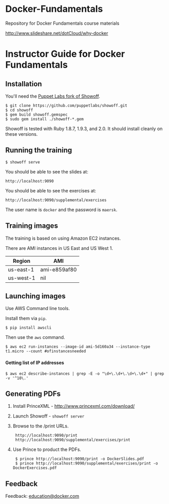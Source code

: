 Docker-Fundamentals
=======================

Repository for Docker Fundamentals course materials

http://www.slideshare.net/dotCloud/why-docker

# Instructor Guide for Docker Fundamentals 

## Installation

You'll need the [Puppet Labs fork of
Showoff](https://github.com/puppetlabs/showoff/).

    $ git clone https://github.com/puppetlabs/showoff.git
    $ cd showoff
    $ gem build showoff.gemspec
    $ sudo gem install ./showoff-*.gem

Showoff is tested with Ruby 1.8.7, 1.9.3, and 2.0. It should install
cleanly on these versions.

## Running the training

    $ showoff serve

You should be able to see the slides at:

    http://localhost:9090

You should be able to see the exercises at:

    http://localhost:9090/supplemental/exercises

The user name is ``docker`` and the password is ``maersk``.

## Training images

The training is based on using Amazon EC2 instances.

There are AMI instances in US East and US West 1.

| Region     | AMI          |
|------------|--------------|
| us-east-1  | ami-e859af80 |
| us-west-1  | nil          |

## Launching images

Use AWS Command line tools.

Install them via `pip`.

    $ pip install awscli

Then use the `aws` command.

    $ aws ec2 run-instances --image-id ami-5d160a34 --instance-type t1.micro --count #ofinstancesneeded

#### Getting list of IP addresses

    $ aws ec2 describe-instances | grep -E -o "\d+\.\d+\.\d+\.\d+" | grep -v '^10\.'

## Generating PDFs

1. Install PrinceXML - http://www.princexml.com/download/

2. Launch Showoff - `showoff server`

3. Browse to the /print URLs.

        http://localhost:9090/print
        http://localhost:9090/supplemental/exercises/print

4. Use Prince to product the PDFs.

        $ prince http://localhost:9090/print -o DockerSlides.pdf
        $ prince http://localhost:9090/supplemental/exercises/print -o DockerExercises.pdf

## Feedback

Feedback: [education@docker.com](mailto:education@docker.com)


